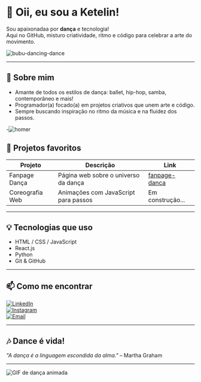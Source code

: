 # 💃 Oii, eu sou a Ketelin!
Sou apaixonadaa por **dança** e tecnologia!  
Aqui no GitHub, misturo criatividade, ritmo e código para celebrar a arte do movimento.

![bubu-dancing-dance](https://github.com/user-attachments/assets/b78410db-3b3c-419c-b7e6-bf3ca433d4a7)


---

## 🎵 Sobre mim

- Amante de todos os estilos de dança: ballet, hip-hop, samba, contemporâneo e mais!  
- Programador(a) focado(a) em projetos criativos que unem arte e código.  
- Sempre buscando inspiração no ritmo da música e na fluidez dos passos.


-![homer](https://github.com/user-attachments/assets/ba3a16b9-184f-49d9-80ff-5d4304a6ecbf)


## 🚀 Projetos favoritos

| Projeto            | Descrição                          | Link                                 |
| ------------------ | -------------------------------- | ----------------------------------  |
| Fanpage Dança      | Página web sobre o universo da dança | [fanpage-danca](https://github.com/seu-usuario/fanpage-danca) |
| Coreografia Web    | Animações com JavaScript para passos | Em construção...                    |

---

## 💡 Tecnologias que uso

- HTML / CSS / JavaScript  
- React.js  
- Python  
- Git & GitHub  

---

## 📫 Como me encontrar

[![LinkedIn](https://img.shields.io/badge/-LinkedIn-0077B5?style=for-the-badge&logo=linkedin&logoColor=white)](https://linkedin.com/in/seu-linkedin)  
[![Instagram](https://img.shields.io/badge/-Instagram-E4405F?style=for-the-badge&logo=instagram&logoColor=white)](https://instagram.com/_kettyxzws)  
[![Email](https://img.shields.io/badge/-Email-D14836?style=for-the-badge&logo=gmail&logoColor=white)](mailto:ketelinvitoriq@gmail.com@email.com)

---

## 🎶 Dance é vida!

_"A dança é a linguagem escondida da alma."_ – Martha Graham

---

![GIF de dança animada](https://media.giphy.com/media/3oEjI6SIIHBdRxXI40/giphy.gif)
